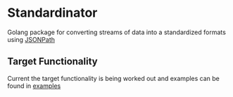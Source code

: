 # Standardinator

Golang package for converting streams of data into a standardized formats using [JSONPath](https://goessner.net/articles/JsonPath/)

## Target Functionality
Current the target functionality is being worked out and examples can be found in [examples](examples/index.md)